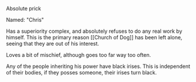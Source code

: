 Absolute prick

Named: "Chris"

Has a superiority complex, and absolutely refuses to do any real work by himself. This is the primary reason [[Church of Dog]] has been left alone, seeing that they are out of his interest.

Loves a bit of mischief, although goes too far way too often.

Any of the people inheriting his power have black irises. This is independent of their bodies, if they posses someone, their irises turn black.